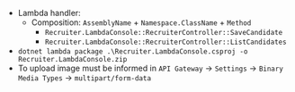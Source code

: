 - Lambda handler:
  - Composition: `AssemblyName` + `Namespace.ClassName` + `Method`
    - `Recruiter.LambdaConsole::RecruiterController::SaveCandidate`
    - `Recruiter.LambdaConsole::RecruiterController::ListCandidates`
- `dotnet lambda package .\Recruiter.LambdaConsole.csproj -o Recruiter.LambdaConsole.zip`
- To upload image must be informed in `API Gateway` -> `Settings` -> `Binary Media Types` -> `multipart/form-data`
